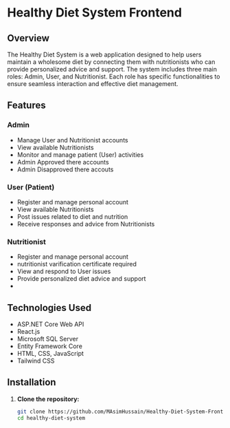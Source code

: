 # Healthy Diet System Frontend

## Overview

The Healthy Diet System is a web application designed to help users maintain a wholesome diet by connecting them with nutritionists who can provide personalized advice and support. The system includes three main roles: Admin, User, and Nutritionist. Each role has specific functionalities to ensure seamless interaction and effective diet management.

## Features

### Admin
- Manage User and Nutritionist accounts
- View available Nutritionists
- Monitor and manage patient (User) activities
- Admin Approved there accounts
- Admin Disapproved there accouts 

### User (Patient)
- Register and manage personal account
- View available Nutritionists
- Post issues related to diet and nutrition
- Receive responses and advice from Nutritionists

### Nutritionist
- Register and manage personal account
- nutritionist varification certificate required 
- View and respond to User issues
- Provide personalized diet advice and support
- 

## Technologies Used

- ASP.NET Core Web API
- React.js
- Microsoft SQL Server
- Entity Framework Core
- HTML, CSS, JavaScript
- Tailwind CSS

## Installation

1. **Clone the repository:**

   ```bash
   git clone https://github.com/MAsimHussain/Healthy-Diet-System-Frontend.git
   cd healthy-diet-system